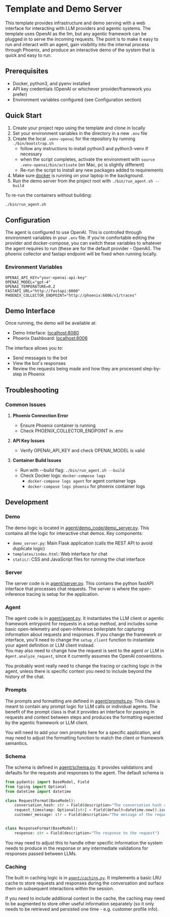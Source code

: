# Template and Demo Server

This template provides infrastructure and demo serving with a web interface for interacting with LLM providers and agentic systems. The template uses OpenAI as the llm, but any agentic framework can be plugged in to serve the incoming requests. The point is to make it easy to run and interact with an agent, gain visibility into the internal process through Phoenix, and produce an interactive demo of the system that is quick and easy to run.

## Prerequisites

- Docker, python3, and pyenv installed
- API key credentials (OpenAI or whichever provider/framework you prefer)
- Environment variables configured (see Configuration section)

## Quick Start

1. Create your project repo using the template and clone in locally
2. Set your environment variables in the directory in a new `.env` file
3. Create the local `.venv-openai` for the repository by running ```./bin/bootstrap.sh```
   - follow any instructions to install python3 and python3-venv if necessary
   - when the script completes, activate the environment with `source .venv-openai/bin/activate` (on Mac, pc is slightly different)
   - Re-run the script to install any new packages added to requirements
4. Make sure [docker](https://docs.docker.com/get-started/get-docker/) is running on your laptop in the background.
5. Run the demo server from the project root with ```./bin/run_agent.sh --build```

To re-run the containers without building:
```bash
./bin/run_agent.sh
```

## Configuration

The agent is configured to use OpenAI. This is controlled through environment variables in your `.env` file. If you're comfortable editing the provider and docker-compose, you can switch these variables to whatever the agent requires to run (these are for the default provider - OpenAI). The phoenix collector and fastapi endpoint will be fixed when running locally.

### Environment Variables
```env
OPENAI_API_KEY="your-openai-api-key"
OPENAI_MODEL="gpt-4"
OPENAI_TEMPERATURE=0.2
FASTAPI_URL="http://fastapi:8000"
PHOENIX_COLLECTOR_ENDPOINT="http://phoenix:6006/v1/traces"
```

## Demo Interface

Once running, the demo will be available at:
- Demo Interface: [localhost:8080](http://127.0.0.1:8080)
- Phoenix Dashboard: [localhost:6006](http://127.0.0.1:6006)

The interface allows you to:
- Send messages to the bot
- View the bot's responses
- Review the requests being made and how they are processed step-by-step in Phoenix

## Troubleshooting

### Common Issues

1. **Phoenix Connection Error**
   - Ensure Phoenix container is running
   - Check PHOENIX_COLLECTOR_ENDPOINT in .env

2. **API Key Issues**
   - Verify OPENAI_API_KEY and check OPENAI_MODEL is valid

3. **Container Build Issues**
   - Run with --build flag: `./bin/run_agent.sh --build`
   - Check Docker logs: `docker-compose logs`
        - `docker-compose logs agent` for agent container logs
        - `docker-compose logs phoenix` for phoenix container logs

## Development

### Demo
The demo logic is located in [agent/demo_code/demo_server.py](https://github.com/duncankmckinnon/AgentTemplate/tree/main/agent/demo_code). This contains all the logic for interactive chat demos.
Key components:

- `demo_server.py`: Main Flask application (calls the REST API to avoid duplicate logic)
- `templates/index.html`: Web interface for chat
- `static/`: CSS and JavaScript files for running the chat interface

### Server
The server code is in [agent/server.py](https://github.com/duncankmckinnon/AgentTemplate/tree/main/agent/server.py). This contains the python fastAPI interface that processes chat requests. 
The server is where the open-inference tracing is setup for the application. 

### Agent
The agent code is in [agent/agent.py](https://github.com/duncankmckinnon/AgentTemplate/tree/main/agent/agent.py). It instantiates the LLM client or agentic framework entrypoint for requests in a setup method, and includes some basic open-telemetry and open-inference boilerplate for capturing information about requests and responses.
If you change the framework or interface, you'll need to change the `setup_client` function to instantiate your agent definition or LLM client instead.  
You may also need to change how the request is sent to the agent or LLM in `Agent.analyze_request`, since it currently assumes the OpenAI conventions.

You probably wont really need to change the tracing or caching logic in the agent, unless there is specific context you need to include beyond the history of the chat.

### Prompts
The prompts and formatting are defined in [agent/prompts.py](https://github.com/duncankmckinnon/AgentTemplate/tree/main/agent/prompts.py). This class is meant to contain any prompt logic for LLM calls or individual agents. The benefit of the prompt class is that it provides an interface for passing in requests and context between steps and produces the formatting expected by the agentic framework or LLM client. 

You will need to add your own prompts here for a specific application, and may need to adjust the formatting function to match the client or framework semantics.

### Schema
The schema is defined in [agent/schema.py](https://github.com/duncankmckinnon/AgentTemplate/tree/main/agent/schema.py). It provides validations and defaults for the requests and responses to the agent. The default schema is

```python
from pydantic import BaseModel, Field
from typing import Optional
from datetime import datetime

class RequestFormat(BaseModel):
    conversation_hash: str = Field(description="The conversation hash associated with the request")
    request_timestamp: Optional[str] = Field(default=datetime.now().isoformat(), description="The timestamp of the request")
    customer_message: str = Field(description="The message of the request")


class ResponseFormat(BaseModel):
    response: str = Field(description="The response to the request")
```

You may need to adjust this to handle other specific information the system needs to produce in the response or any intermediate validations for responses passed between LLMs.

### Caching
The built in caching logic is in [`agent/caching.py`](https://github.com/duncankmckinnon/AgentTemplate/tree/main/agent/caching.py). It implements a basic LRU cache to store requests and responses during the conversation and surface them on subsequent interactions within the session. 

If you need to include additional context in the cache, the caching may need to be augmented to store other useful information separately (so it only needs to be retrieved and persisted one time - e.g. customer profile info).

